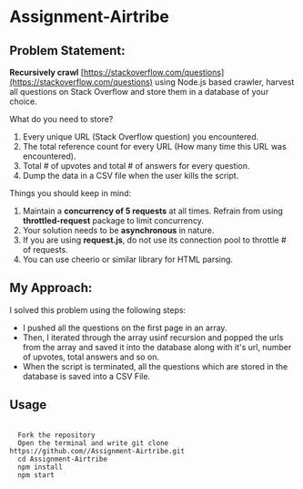 # Assignment-Airtribe
## Problem Statement:
**Recursively crawl** [https://stackoverflow.com/questions](https://stackoverflow.com/questions) using Node.js based crawler, harvest all questions on Stack Overflow and store them in a database of your choice. 

What do you need to store?

1. Every unique URL (Stack Overflow question) you encountered.
2. The total reference count for every URL (How many time this URL was encountered).
3. Total # of upvotes and total # of answers for every question.
4. Dump the data in a CSV file when the user kills the script.

Things you should keep in mind:

1. Maintain a **concurrency of 5 requests** at all times. Refrain from using **throttled-request** package to limit concurrency.
2. Your solution needs to be **asynchronous** in nature.
3. If you are using **request.js**, do not use its connection pool to throttle # of requests. 
4. You can use cheerio or similar library for HTML parsing.

## My Approach:
I solved this problem using the following steps:
<ul>
<li> I pushed all the questions on the first page in an array. </li>
<li> Then, I iterated through the array usinf recursion and popped the urls from the array and saved it into the database along with it's url, number of upvotes, total answers and so on.</li>
<li> When the script is terminated, all the questions which are stored in the database is saved into a CSV File. </li>
</ul>

## <strong>Usage</strong>
<pre> <code>
  Fork the repository
  Open the terminal and write git clone https://github.com/<UserName>/Assignment-Airtribe.git
  cd Assignment-Airtribe
  npm install
  npm start
  </code>
</pre>
